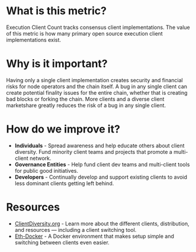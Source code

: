 ---
---


# What is this metric?

Execution Client Count tracks consensus client implementations. The value of this metric is how many primary open source execution client implementations exist.


# Why is it important?

Having only a single client implementation creates security and financial risks for node operators and the chain itself. A bug in any single client can create potential finality issues for the entire chain, whether that is creating bad blocks or forking the chain. More clients and a diverse client marketshare greatly reduces the risk of a bug in any single client.


# How do we improve it?

- **Individuals** - Spread awareness and help educate others about client diversity. Fund minority client teams and projects that promote a multi-client network.
- **Governance Entities** - Help fund client dev teams and multi-client tools for public good initiatives.
- **Developers** - Continually develop and support existing clients to avoid less dominant clients getting left behind. 


# Resources

- [ClientDiversity.org](https://clientdiversity.org/) - Learn more about the different clients, distribution, and resources — including a client switching tool.
- [Eth-Docker](https://eth-docker.net/docs/About/Overview/) - A Docker environment that makes setup simple and switching between clients even easier.

